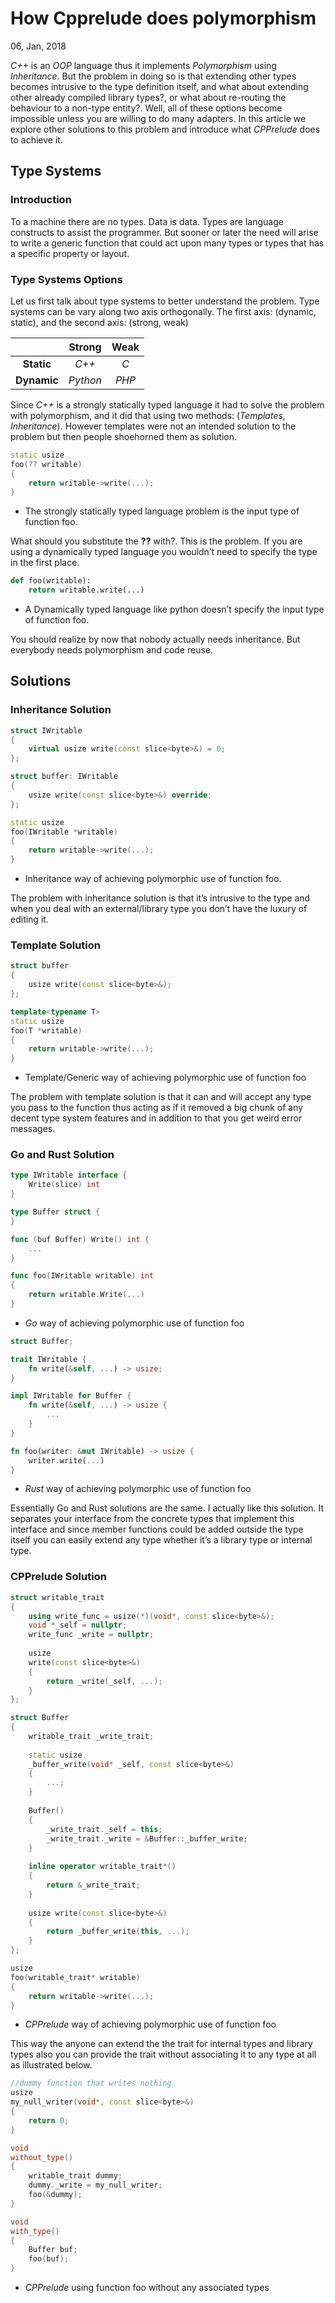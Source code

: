 # How Cpprelude does polymorphism

06, Jan, 2018

*C++* is an *OOP* language thus it implements *Polymorphism* using *Inheritance*. But the problem in doing so is that extending other types becomes intrusive to the type definition itself, and what about extending other already compiled library types?, or what about re-routing the behaviour to a non-type entity?. Well, all of these options become impossible unless you are willing to do many adapters. In this article we explore other solutions to this problem and introduce what *CPPrelude* does to achieve it.

## Type Systems

### Introduction

To a machine there are no types. Data is data. Types are language constructs to assist the programmer. But sooner or later the need will arise to write a generic function that could act upon many types or types that has a specific property or layout.

### Type Systems Options

Let us first talk about type systems to better understand the problem. Type systems can be vary along two axis orthogonally. The first axis: (dynamic, static), and the second axis: (strong, weak)

|             |  Strong  | Weak  |
| :---------: | :------: | :---: |
| **Static**  |  *C++*   |  *C*  |
| **Dynamic** | *Python* | *PHP* |

Since *C++* is a strongly statically typed language it had to solve the problem with polymorphism, and it did that using two methods: (*Templates*, *Inheritance*). However templates were not an intended solution to the problem but then people shoehorned them as solution.

```C++
static usize
foo(?? writable)
{
	return writable->write(...);
}
```

- The strongly statically typed language problem is the input type of function foo.

What should you substitute the **??** with?. This is the problem. If you are using a dynamically typed language you wouldn’t need to specify the type in the first place.

```python
def foo(writable):
	return writable.write(...)
```

- A Dynamically typed language like python doesn’t specify the input type of function foo.

You should realize by now that nobody actually needs inheritance. But everybody needs polymorphism and code reuse.

## Solutions

### Inheritance Solution

```C++
struct IWritable
{
	virtual usize write(const slice<byte>&) = 0;
};

struct buffer: IWritable
{
  	usize write(const slice<byte>&) override;
};

static usize
foo(IWritable *writable)
{
  	return writable->write(...);
}
```

- Inheritance way of achieving polymorphic use of function foo.

The problem with inheritance solution is that it’s intrusive to the type and when you deal with an external/library type you don’t have the luxury of editing it.

### Template Solution

```C++
struct buffer
{
  	usize write(const slice<byte>&);
};

template<typename T>
static usize
foo(T *writable)
{
  	return writable->write(...);
}
```

-  Template/Generic way of achieving polymorphic use of function foo

The problem with template solution is that it can and will accept any type you pass to the function thus acting as if it removed a big chunk of any decent type system features and in addition to that you get weird error messages.

### Go and Rust Solution

```go
type IWritable interface {
  	Write(slice) int
}

type Buffer struct {
}

func (buf Buffer) Write() int {
  	...
}

func foo(IWritable writable) int
{
  	return writable.Write(...)
}
```

-  *Go* way of achieving polymorphic use of function foo

```Rust
struct Buffer;

trait IWritable {
  	fn write(&self, ...) -> usize;
}

impl IWritable for Buffer {
  	fn write(&self, ...) -> usize {
      	...
  	}
}

fn foo(writer: &mut IWritable) -> usize {
  	writer.write(...)
}
```

-  *Rust* way of achieving polymorphic use of function foo

Essentially Go and Rust solutions are the same. I actually like this solution. It separates your interface from the concrete types that implement this interface and since member functions could be added outside the type itself you can easily extend any type whether it’s a library type or internal type.

### CPPrelude Solution

```C++
struct writable_trait
{
  	using write_func = usize(*)(void*, const slice<byte>&);
  	void *_self = nullptr;
  	write_func _write = nullptr;
  
	usize
    write(const slice<byte>&)
    {
      	return _write(_self, ...);
    }
};

struct Buffer
{
  	writable_trait _write_trait;
  
	static usize
    _buffer_write(void* _self, const slice<byte>&)
    {
      	...;
    }
  
	Buffer()
    {
		_write_trait._self = this;
      	_write_trait._write = &Buffer::_buffer_write;
	}
  
	inline operator writable_trait*()
    {
      	return &_write_trait;
    }
  	
  	usize write(const slice<byte>&)
    {
      	return _buffer_write(this, ...);
    }
};

usize
foo(writable_trait* writable)
{
  	return writable->write(...);
}

```

-  *CPPrelude* way of achieving polymorphic use of function foo

This way the anyone can extend the the trait for internal types and library types also you can provide the trait without associating it to any type at all as illustrated below.

```C++
//dummy function that writes nothing
usize
my_null_writer(void*, const slice<byte>&)
{
  	return 0;
}

void
without_type()
{
  	writable_trait dummy;
  	dummy._write = my_null_writer;
  	foo(&dummy);
}

void
with_type()
{
  	Buffer buf;
  	foo(buf);
}
```

-  *CPPrelude* using function foo without any associated types